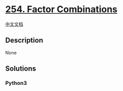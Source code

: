 # [254. Factor Combinations](https://leetcode.com/problems/factor-combinations)

[中文文档](/leetcode/0200-0299/0254.Factor%20Combinations/README.md)

## Description

None

## Solutions

<!-- tabs:start -->

### **Python3**

```python

```

<!-- tabs:end -->
